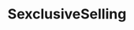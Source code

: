 ---
title: SexclusiveSelling
crosslinks:
- purplehailstorm
- noellespanties
- XXXcitedBrunette
- FrancescaOcean
- Eliza_cs
- Sexsells
- MarieClaire
- xRussianBeautyx
- alishawhite
- anniespantiesxx
- SonjaHaze
- laineylove
- TheDivineMissPanty
- SilverQueenDaenerys
- AlishaWhite
- usedpanties
- LaineyBae
- shamelesslyunshaven
- titshansen
---